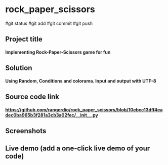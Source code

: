 # rock_paper_scissors

#git status  #git add  #git commit  #git push

##	Project title 
#### Implementing Rock-Paper-Scissors game for fun
##	Solution
#### Using Random, Conditions and colorama. Input and output with UTF-8
##	Source code link
#### https://github.com/rangerdio/rock_paper_scissors/blob/10ebcc13dff4eadec0ba965b3f281a3cb3a02fec/__init__.py
##	Screenshots
##	Live demo (add a one-click live demo of your code)

